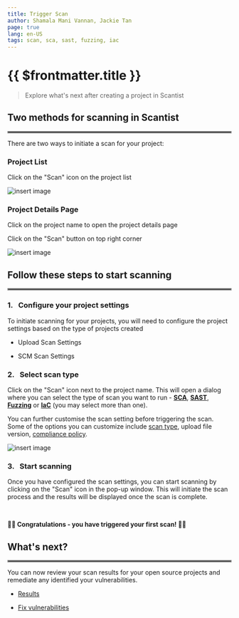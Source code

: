 ```yaml
---
title: Trigger Scan
author: Shamala Mani Vannan, Jackie Tan
page: true
lang: en-US
tags: scan, sca, sast, fuzzing, iac
---
```

<ClientOnly>

# {{ $frontmatter.title }}

>Explore what's next after creating a project in Scantist

## Two methods for scanning in Scantist

<hr style="border:2px solid gray" />

There are two ways to initiate a scan for your project:

### Project List 

Click on the "Scan" icon on the project list 

![insert image]()

### Project Details Page

Click on the project name to open the project details page

Click on the "Scan" button on top right corner

![insert image]()


## Follow these steps to start scanning 

<hr style="border:2px solid gray" />

### 1.&nbsp;&nbsp;&nbsp;Configure your project settings
To initiate scanning for your projects, you will need to configure the project settings based on the type of projects created 

- Upload Scan Settings 

- SCM Scan Settings

### 2.&nbsp;&nbsp;&nbsp;Select scan type
Click on the "Scan" icon next to the project name. This will open a dialog where you can select the type of scan you want to run - [**SCA**](), [**SAST**](), [**Fuzzing**]() or [**IaC**]() (you may select more than one). 

You can further customise the scan setting before triggering the scan. Some of the options you can customize include [scan type](./Scan-Type), upload file version, [compliance policy](). 

![insert image]()

### 3.&nbsp;&nbsp;&nbsp;Start scanning
Once you have configured the scan settings, you can start scanning by clicking on the "Scan" icon in the pop-up window. This will initiate the scan process and the results will be displayed once the scan is complete.

<br />

**:tada::tada: Congratulations - you have triggered your first scan! :confetti_ball::confetti_ball:**

## What's next?

<hr style="border:2px solid gray" />

You can now review your scan results for your open source projects and remediate any identified your vulnerabilities. 

- [Results]()

- [Fix vulnerabilities]()

</ClientOnly>